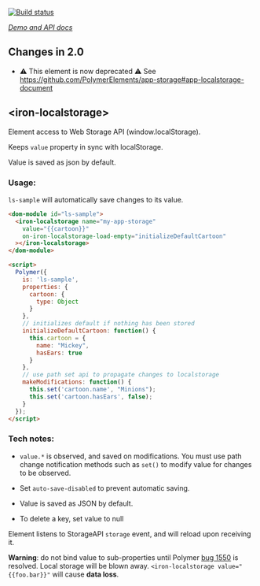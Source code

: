 
<!---

This README is automatically generated from the comments in these files:
iron-localstorage.html

Edit those files, and our readme bot will duplicate them over here!
Edit this file, and the bot will squash your changes :)

The bot does some handling of markdown. Please file a bug if it does the wrong
thing! https://github.com/PolymerLabs/tedium/issues

-->

[![Build status](https://travis-ci.org/PolymerElements/iron-localstorage.svg?branch=master)](https://travis-ci.org/PolymerElements/iron-localstorage)

_[Demo and API docs](https://elements.polymer-project.org/elements/iron-localstorage)_

## Changes in 2.0
* ⚠️ This element is now deprecated ⚠️ See https://github.com/PolymerElements/app-storage#app-localstorage-document

## &lt;iron-localstorage&gt;

Element access to Web Storage API (window.localStorage).

Keeps `value` property in sync with localStorage.

Value is saved as json by default.

### Usage:

`ls-sample` will automatically save changes to its value.

```html
<dom-module id="ls-sample">
  <iron-localstorage name="my-app-storage"
    value="{{cartoon}}"
    on-iron-localstorage-load-empty="initializeDefaultCartoon"
  ></iron-localstorage>
</dom-module>

<script>
  Polymer({
    is: 'ls-sample',
    properties: {
      cartoon: {
        type: Object
      }
    },
    // initializes default if nothing has been stored
    initializeDefaultCartoon: function() {
      this.cartoon = {
        name: "Mickey",
        hasEars: true
      }
    },
    // use path set api to propagate changes to localstorage
    makeModifications: function() {
      this.set('cartoon.name', "Minions");
      this.set('cartoon.hasEars', false);
    }
  });
</script>
```

### Tech notes:

* `value.*` is observed, and saved on modifications. You must use
  path change notification methods such as `set()` to modify value
  for changes to be observed.


* Set `auto-save-disabled` to prevent automatic saving.


* Value is saved as JSON by default.


* To delete a key, set value to null



Element listens to StorageAPI `storage` event, and will reload upon receiving it.

__Warning__: do not bind value to sub-properties until Polymer
[bug 1550](https://github.com/Polymer/polymer/issues/1550)
is resolved. Local storage will be blown away.
`<iron-localstorage value="{{foo.bar}}"` will cause __data loss__.


